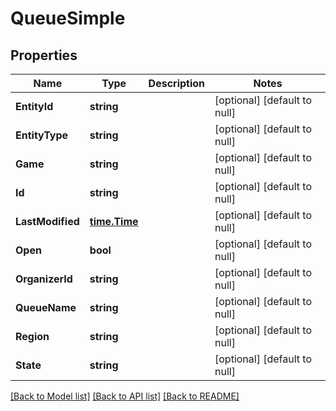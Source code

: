 # QueueSimple

## Properties
Name | Type | Description | Notes
------------ | ------------- | ------------- | -------------
**EntityId** | **string** |  | [optional] [default to null]
**EntityType** | **string** |  | [optional] [default to null]
**Game** | **string** |  | [optional] [default to null]
**Id** | **string** |  | [optional] [default to null]
**LastModified** | [**time.Time**](time.Time.md) |  | [optional] [default to null]
**Open** | **bool** |  | [optional] [default to null]
**OrganizerId** | **string** |  | [optional] [default to null]
**QueueName** | **string** |  | [optional] [default to null]
**Region** | **string** |  | [optional] [default to null]
**State** | **string** |  | [optional] [default to null]

[[Back to Model list]](../README.md#documentation-for-models) [[Back to API list]](../README.md#documentation-for-api-endpoints) [[Back to README]](../README.md)


